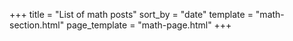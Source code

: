 +++
title = "List of math posts"
sort_by = "date"
template = "math-section.html"
page_template = "math-page.html"
+++